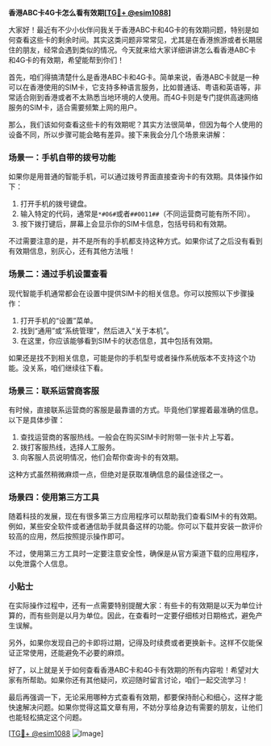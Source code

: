 **香港ABC卡4G卡怎么看有效期[[TG💪+ @esim1088](https://t.me/s/esim1088)]**

大家好！最近有不少小伙伴问我关于香港ABC卡和4G卡的有效期问题，特别是如何查看这些卡的剩余时间。其实这类问题非常常见，尤其是在香港旅游或者长期居住的朋友，经常会遇到类似的情况。今天就来给大家详细讲讲怎么看香港ABC卡和4G卡的有效期，希望能帮到你们！

首先，咱们得搞清楚什么是香港ABC卡和4G卡。简单来说，香港ABC卡就是一种可以在香港使用的SIM卡，它支持多种语言服务，比如普通话、粤语和英语等，非常适合刚到香港或者不太熟悉当地环境的人使用。而4G卡则是专门提供高速网络服务的SIM卡，适合需要频繁上网的用户。

那么，我们该如何查看这些卡的有效期呢？其实方法很简单，但因为每个人使用的设备不同，所以步骤可能会略有差异。接下来我会分几个场景来讲解：

### 场景一：手机自带的拨号功能

如果你是用普通的智能手机，可以通过拨号界面直接查询卡的有效期。具体操作如下：

1. 打开手机的拨号键盘。
2. 输入特定的代码，通常是`*#06#`或者`##0011##`（不同运营商可能有所不同）。
3. 按下拨打键后，屏幕上会显示你的SIM卡信息，包括号码和有效期。

不过需要注意的是，并不是所有的手机都支持这种方式。如果你试了之后没有看到有效期信息，别灰心，还有其他方法哦！

### 场景二：通过手机设置查看

现代智能手机通常都会在设置中提供SIM卡的相关信息。你可以按照以下步骤操作：

1. 打开手机的“设置”菜单。
2. 找到“通用”或“系统管理”，然后进入“关于本机”。
3. 在这里，你应该能够看到SIM卡的状态信息，其中包括有效期。

如果还是找不到相关信息，可能是你的手机型号或者操作系统版本不支持这个功能。没关系，咱们继续往下看。

### 场景三：联系运营商客服

有时候，直接联系运营商的客服是最靠谱的方式。毕竟他们掌握着最准确的信息。以下是具体步骤：

1. 查找运营商的客服热线。一般会在购买SIM卡时附带一张卡片上写着。
2. 拨打客服热线，选择人工服务。
3. 向客服人员说明情况，他们会帮你查询卡的有效期。

这种方式虽然稍微麻烦一点，但绝对是获取准确信息的最佳途径之一。

### 场景四：使用第三方工具

随着科技的发展，现在有很多第三方应用程序可以帮助我们查看SIM卡的有效期。例如，某些安全软件或者通信助手就具备这样的功能。你可以下载并安装一款评价较高的应用，然后按照提示操作即可。

不过，使用第三方工具时一定要注意安全性，确保是从官方渠道下载的应用程序，以免泄露个人信息。

### 小贴士

在实际操作过程中，还有一点需要特别提醒大家：有些卡的有效期是以天为单位计算的，而有些则是以月为单位。因此，在查看时一定要仔细核对日期格式，避免产生误解。

另外，如果你发现自己的卡即将过期，记得及时续费或者更换新卡。这样不仅能保证正常使用，还能避免不必要的麻烦。

好了，以上就是关于如何查看香港ABC卡和4G卡有效期的所有内容啦！希望对大家有所帮助。如果你还有其他疑问，欢迎随时留言讨论，咱们一起交流学习！

最后再强调一下，无论采用哪种方式查看有效期，都要保持耐心和细心，这样才能快速解决问题。如果你觉得这篇文章有用，不妨分享给身边有需要的朋友，让他们也能轻松搞定这个问题。

[[TG💪+ @esim1088](https://t.me/s/esim1088) ![Image](https://i.postimg.cc/4NQfJmqS/Snipaste-2025-05-13-00-14-12.png)]